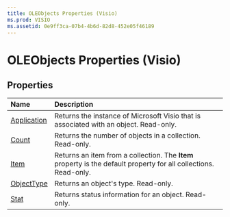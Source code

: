 ```yaml
---
title: OLEObjects Properties (Visio)
ms.prod: VISIO
ms.assetid: 0e9ff3ca-07b4-4b6d-82d8-452e05f46189
---
```



# OLEObjects Properties (Visio)

## Properties



|**Name**|**Description**|
|:-----|:-----|
|[Application](oleobjects-application-property-visio.md)|Returns the instance of Microsoft Visio that is associated with an object. Read-only.|
|[Count](oleobjects-count-property-visio.md)|Returns the number of objects in a collection. Read-only.|
|[Item](oleobjects-item-property-visio.md)|Returns an item from a collection. The  **Item** property is the default property for all collections. Read-only.|
|[ObjectType](oleobjects-objecttype-property-visio.md)|Returns an object's type. Read-only.|
|[Stat](oleobjects-stat-property-visio.md)|Returns status information for an object. Read-only.|

